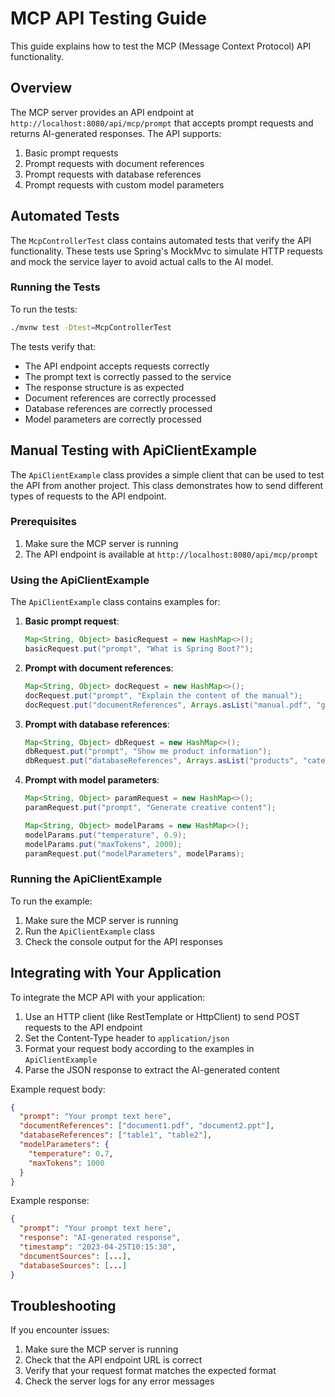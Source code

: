 # MCP API Testing Guide

This guide explains how to test the MCP (Message Context Protocol) API functionality.

## Overview

The MCP server provides an API endpoint at `http://localhost:8080/api/mcp/prompt` that accepts prompt requests and returns AI-generated responses. The API supports:

1. Basic prompt requests
2. Prompt requests with document references
3. Prompt requests with database references
4. Prompt requests with custom model parameters

## Automated Tests

The `McpControllerTest` class contains automated tests that verify the API functionality. These tests use Spring's MockMvc to simulate HTTP requests and mock the service layer to avoid actual calls to the AI model.

### Running the Tests

To run the tests:

```bash
./mvnw test -Dtest=McpControllerTest
```

The tests verify that:
- The API endpoint accepts requests correctly
- The prompt text is correctly passed to the service
- The response structure is as expected
- Document references are correctly processed
- Database references are correctly processed
- Model parameters are correctly processed

## Manual Testing with ApiClientExample

The `ApiClientExample` class provides a simple client that can be used to test the API from another project. This class demonstrates how to send different types of requests to the API endpoint.

### Prerequisites

1. Make sure the MCP server is running
2. The API endpoint is available at `http://localhost:8080/api/mcp/prompt`

### Using the ApiClientExample

The `ApiClientExample` class contains examples for:

1. **Basic prompt request**:
   ```java
   Map<String, Object> basicRequest = new HashMap<>();
   basicRequest.put("prompt", "What is Spring Boot?");
   ```

2. **Prompt with document references**:
   ```java
   Map<String, Object> docRequest = new HashMap<>();
   docRequest.put("prompt", "Explain the content of the manual");
   docRequest.put("documentReferences", Arrays.asList("manual.pdf", "guide.ppt"));
   ```

3. **Prompt with database references**:
   ```java
   Map<String, Object> dbRequest = new HashMap<>();
   dbRequest.put("prompt", "Show me product information");
   dbRequest.put("databaseReferences", Arrays.asList("products", "categories"));
   ```

4. **Prompt with model parameters**:
   ```java
   Map<String, Object> paramRequest = new HashMap<>();
   paramRequest.put("prompt", "Generate creative content");
   
   Map<String, Object> modelParams = new HashMap<>();
   modelParams.put("temperature", 0.9);
   modelParams.put("maxTokens", 2000);
   paramRequest.put("modelParameters", modelParams);
   ```

### Running the ApiClientExample

To run the example:

1. Make sure the MCP server is running
2. Run the `ApiClientExample` class
3. Check the console output for the API responses

## Integrating with Your Application

To integrate the MCP API with your application:

1. Use an HTTP client (like RestTemplate or HttpClient) to send POST requests to the API endpoint
2. Set the Content-Type header to `application/json`
3. Format your request body according to the examples in `ApiClientExample`
4. Parse the JSON response to extract the AI-generated content

Example request body:
```json
{
  "prompt": "Your prompt text here",
  "documentReferences": ["document1.pdf", "document2.ppt"],
  "databaseReferences": ["table1", "table2"],
  "modelParameters": {
    "temperature": 0.7,
    "maxTokens": 1000
  }
}
```

Example response:
```json
{
  "prompt": "Your prompt text here",
  "response": "AI-generated response",
  "timestamp": "2023-04-25T10:15:30",
  "documentSources": [...],
  "databaseSources": [...]
}
```

## Troubleshooting

If you encounter issues:

1. Make sure the MCP server is running
2. Check that the API endpoint URL is correct
3. Verify that your request format matches the expected format
4. Check the server logs for any error messages